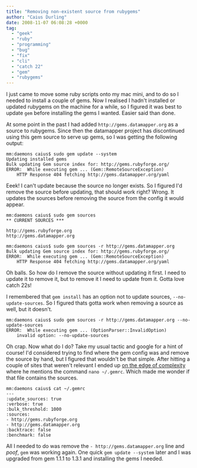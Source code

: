 ```yaml
---
title: "Removing non-existent source from rubygems"
author: "Caius Durling"
date: 2008-11-07 06:08:28 +0000
tag:
  - "geek"
  - "ruby"
  - "programming"
  - "bug"
  - "fix"
  - "cli"
  - "catch 22"
  - "gem"
  - "rubygems"
---
```


I just came to move some ruby scripts onto my mac mini, and to do so I needed to install a couple of gems. Now I realised I hadn't installed or updated rubygems on the machine for a while, so I figured it was best to update `gem` before installing the gems I wanted. Easier said than done.

At some point in the past I had added `http://gems.datamapper.org` as a source to rubygems. Since then the datamapper project has discontinued using this gem source to serve up gems, so I was getting the following output:

    mm:daemons caius$ sudo gem update --system
    Updating installed gems
    Bulk updating Gem source index for: http://gems.rubyforge.org/
    ERROR:  While executing gem ... (Gem::RemoteSourceException)
        HTTP Response 404 fetching http://gems.datamapper.org/yaml

Eeek! I can't update because the source no longer exists. So I figured I'd remove the source before updating, that should work right? Wrong. It updates the sources before removing the source from the config it would appear.

    mm:daemons caius$ sudo gem sources
    ** CURRENT SOURCES ***

    http://gems.rubyforge.org
    http://gems.datamapper.org
    
    mm:daemons caius$ sudo gem sources -r http://gems.datamapper.org
    Bulk updating Gem source index for: http://gems.rubyforge.org/
    ERROR:  While executing gem ... (Gem::RemoteSourceException)
        HTTP Response 404 fetching http://gems.datamapper.org/yaml
    
Oh balls. So how do I remove the source without updating it first. I need to update it to remove it, but to remove it I need to update from it. Gotta love catch 22s!

I remembered that `gem install` has an option not to update sources, `--no-update-sources`. So I figured thats gotta work when removing a source as well, but it doesn't.

    mm:daemons caius$ sudo gem sources -r http://gems.datamapper.org --no-update-sources
    ERROR:  While executing gem ... (OptionParser::InvalidOption)
        invalid option: --no-update-sources

Oh crap. Now what do I do? Take my usual tactic and google for a hint of course! I'd considered trying to find where the gem config was and remove the source by hand, but I figured that wouldn't be that simple. After hitting a couple of sites that weren't relevant I ended up [on the edge of complexity][complex] where he mentions the command `nano ~/.gemrc`. Which made me wonder if that file contains the sources.

[complex]: http://jaigouk.blogspot.com/2008/07/404-fetching-httpgemsdatamapperorgyaml.html

    mm:daemons caius$ cat ~/.gemrc
    --- 
    :update_sources: true
    :verbose: true
    :bulk_threshold: 1000
    :sources: 
    - http://gems.rubyforge.org
    - http://gems.datamapper.org
    :backtrace: false
    :benchmark: false

All I needed to do was remove the `- http://gems.datamapper.org` line and *poof*, `gem` was working again. One quick `gem update --system` later and I was upgraded from gem 1.1.1 to 1.3.1 and installing the gems I needed.
